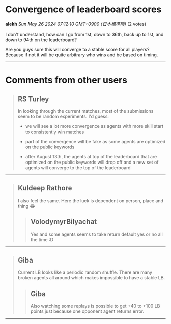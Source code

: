 # Convergence of leaderboard scores

**alekh** *Sun May 26 2024 07:12:10 GMT+0900 (日本標準時)* (2 votes)

I don't understand, how can I go from 1st, down to 36th, back up to 1st, and down to 94th on the leaderboard?

Are you guys sure this will converge to a stable score for all players? Because if not it will be quite arbitrary who wins and be based on timing.



---

 # Comments from other users

> ## RS Turley
> 
> In looking through the current matches, most of the submissions seem to be random experiments. I'd guess: 
> 
> - we will see a lot more convergence as agents with more skill start to consistently win matches
> 
> - part of the convergence will be fake as some agents are optimized on the public keywords
> 
> - after August 13th, the agents at top of the leaderboard that are optimized on the public keywords will drop off and a new set of agents will converge to the top of the leaderboard
> 
> 
> 


---

> ## Kuldeep Rathore
> 
> I also feel the same. Here the luck is dependent on person, place and thing 😂
> 
> 
> 
> > ## VolodymyrBilyachat
> > 
> > Yes and some agents seems to take return default yes or no all the time :D
> > 
> > 
> > 


---

> ## Giba
> 
> Current LB looks like a periodic random shuffle.  There are many broken agents all around which makes impossible to have a stable LB.
> 
> 
> 
> > ## Giba
> > 
> > Also watching some replays is possible to get +40 to +100 LB points just because one opponent agent returns error.
> > 
> > 
> > 


---

